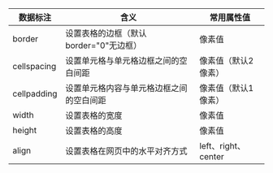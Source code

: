 | 数据标注 | 含义 | 常用属性值 |
|-----|-----|------|
| border | 设置表格的边框（默认border="0"无边框）  | 像素值 |
| cellspacing | 设置单元格与单元格边框之间的空白间距   | 像素值（默认2像素）|
| cellpadding| 设置单元格内容与单元格边框之间的空白间距   | 像素值（默认1像素）|
| width | 设置表格的宽度   | 像素值|
| height | 设置表格的高度   | 像素值|
| align | 设置表格在网页中的水平对齐方式   | left、right、center|

